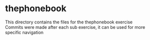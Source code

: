 # thephonebook

This directory contains the files for the thephonebook exercise  
Commits were made after each sub exercise, it can be used for more specific navigation
